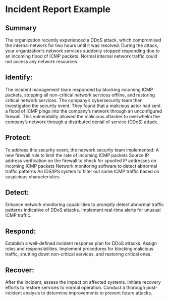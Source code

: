 <h1>Incident Report Example</h1>

<h2>Summary</h2>
The organization recently experienced a DDoS attack, which compromised the internal network for two hours until it was resolved.
During the attack, your organization’s network services suddenly stopped responding due to an incoming flood of ICMP packets. Normal internal network traffic could not access any network resources.


<br />

<h2>Identify:</h2>
The incident management team responded by blocking incoming ICMP packets, stopping all non-critical network services offline, and restoring critical network services. The company’s cybersecurity team then investigated the security event. They found that a malicious actor had sent a flood of ICMP pings into the company’s network through an unconfigured firewall. This vulnerability allowed the malicious attacker to overwhelm the company’s network through a distributed denial of service (DDoS) attack.  

<h2>Protect:</h2>
To address this security event, the network security team implemented: 
A new firewall rule to limit the rate of incoming ICMP packets
Source IP address verification on the firewall to check for spoofed IP addresses on incoming ICMP packets
Network monitoring software to detect abnormal traffic patterns
An IDS/IPS system to filter out some ICMP traffic based on suspicious characteristics

<h2>Detect:</h2>
Enhance network monitoring capabilities to promptly detect abnormal traffic patterns indicative of DDoS attacks. Implement real-time alerts for unusual ICMP traffic.

<h2>Respond:</h2>
Establish a well-defined incident response plan for DDoS attacks. Assign roles and responsibilities. Implement procedures for blocking malicious traffic, shutting down non-critical services, and restoring critical ones.


<h2>Recover:</h2>
After the incident, assess the impact on affected systems. Initiate recovery efforts to restore services to normal operation. Conduct a thorough post-incident analysis to determine improvements to prevent future attacks.



<!--
 ```diff
- text in red
+ text in green
! text in orange
# text in gray
@@ text in purple (and bold)@@
```
--!>
